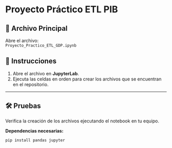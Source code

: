 # Proyecto Práctico ETL PIB

## 📂 Archivo Principal  

Abre el archivo:  
`Proyecto_Practico_ETL_GDP.ipynb`  

## 🚀 Instrucciones  

1. Abre el archivo en **JupyterLab**.  
2. Ejecuta las celdas en orden para crear los archivos que se encuentran en el repositorio.  

---

## 🛠️ Pruebas  

Verifica la creación de los archivos ejecutando el notebook en tu equipo.  

**Dependencias necesarias:**  
```python
pip install pandas jupyter
